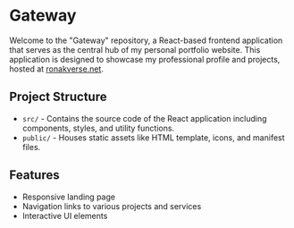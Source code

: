 # Gateway

Welcome to the "Gateway" repository, a React-based frontend application that serves as the central hub of my personal portfolio website. This application is designed to showcase my professional profile and projects, hosted at [ronakverse.net](https://ronakverse.net).

## Project Structure

- `src/` - Contains the source code of the React application including components, styles, and utility functions.
- `public/` - Houses static assets like HTML template, icons, and manifest files.

## Features

- Responsive landing page
- Navigation links to various projects and services
- Interactive UI elements

